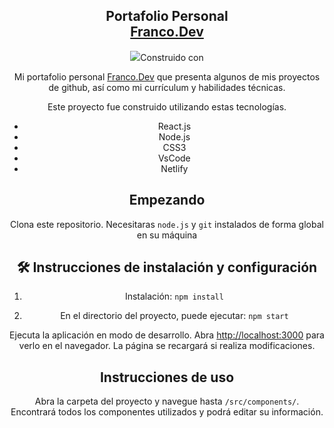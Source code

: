 <h2 align="center">
  Portafolio Personal<br/>
  <a href="https://francoreggiardo.netlify.app/" target="_blank">Franco.Dev</a>
</h2>
<div align="center">
  <img src="https://github.com/user-attachments/assets/3c3d2e3f-ad50-4595-af8c-411e761d23d2)>
</div>

<br/>

## Construido con

Mi portafolio personal <a href="https://francoreggiardo.netlify.app/" target="_blank">Franco.Dev</a> que presenta algunos de mis proyectos de github, así como mi currículum y habilidades técnicas.<br/>

Este proyecto fue construido utilizando estas tecnologías.

- React.js
- Node.js
- CSS3
- VsCode
- Netlify

## Empezando

Clona este repositorio. Necesitaras `node.js` y `git` instalados de forma global en su máquina

## 🛠 Instrucciones de instalación y configuración

1. Instalación: `npm install`

2. En el directorio del proyecto, puede ejecutar: `npm start`

Ejecuta la aplicación en modo de desarrollo.
Abra [http://localhost:3000](http://localhost:3000) para verlo en el navegador. La página se recargará si realiza modificaciones.

## Instrucciones de uso

Abra la carpeta del proyecto y navegue hasta `/src/components/`. <br/> Encontrará todos los componentes utilizados y podrá editar su información.
